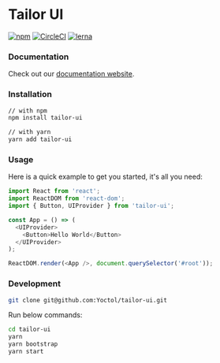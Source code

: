 # Tailor UI

[![npm](https://img.shields.io/npm/v/tailor-ui.svg)](https://www.npmjs.com/package/tailor-ui)
[![CircleCI](https://circleci.com/gh/Yoctol/tailor-ui.svg?style=svg&circle-token=3586bec62e7ddc76eca1227bc7a168d680169e09)](https://circleci.com/gh/Yoctol/tailor-ui)
[![lerna](https://img.shields.io/badge/maintained%20with-lerna-cc00ff.svg)](https://lernajs.io/)

### Documentation

Check out our [documentation website](https://tailor-ui.netlify.com).

### Installation

```bash
// with npm
npm install tailor-ui

// with yarn
yarn add tailor-ui
```

### Usage

Here is a quick example to get you started, it's all you need:

```js
import React from 'react';
import ReactDOM from 'react-dom';
import { Button, UIProvider } from 'tailor-ui';

const App = () => (
  <UIProvider>
    <Button>Hello World</Button>
  </UIProvider>
);

ReactDOM.render(<App />, document.querySelector('#root'));
```

### Development

```bash
git clone git@github.com:Yoctol/tailor-ui.git
```

Run below commands:

```bash
cd tailor-ui
yarn
yarn bootstrap
yarn start
```
